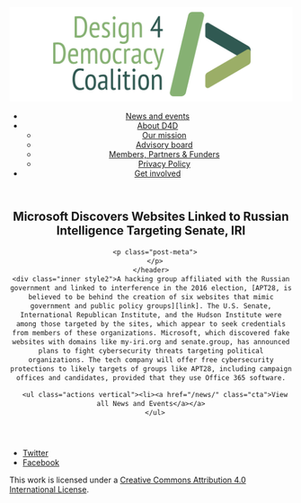 <!DOCTYPE html>
<html lang="en_US"><head>
  <meta charset="utf-8">
  <meta http-equiv="X-UA-Compatible" content="IE=edge">
  <meta name="viewport" content="width=device-width, initial-scale=1">
  <link rel="apple-touch-icon" sizes="180x180" href="/assets/favicon/apple-touch-icon.png">
  <link rel="icon" type="image/png" sizes="32x32" href="/assets/favicon/favicon-32x32.png">
  <link rel="icon" type="image/png" sizes="16x16" href="/assets/favicon/favicon-16x16.png">
  <link rel="manifest" href="/site.webmanifest">
  <link rel="mask-icon" href="/assets/favicon/safari-pinned-tab.svg" color="#5bbad5">
  <meta name="msapplication-TileColor" content="#00aba9">
  <meta name="theme-color" content="#ffffff">

  
  <!-- Begin Jekyll SEO tag v2.4.0 -->
<title>Microsoft Discovers Websites Linked to Russian Intelligence Targeting Senate, IRI | D4D Coalition</title>
<meta name="generator" content="Jekyll v3.7.3" />
<meta property="og:title" content="Microsoft Discovers Websites Linked to Russian Intelligence Targeting Senate, IRI" />
<meta property="og:locale" content="en_US" />
<meta name="description" content="A hacking group affiliated with the Russian government and linked to interference in the 2016 election, APT28, is believed to be behind the creation of six websites that mimic government and public policy groups. The U.S. Senate, International Republican Institute, and the Hudson Institute were among those targeted by the sites, which appear to seek credentials from members of these organizations. Microsoft, which discovered fake websites with domains like my-iri.org and senate.group, has announced plans to fight cybersecurity threats targeting political organizations. The tech company will offer free cybersecurity protections to likely targets of groups like APT28, including campaign offices and candidates, provided that they use Office 365 software." />
<meta property="og:description" content="A hacking group affiliated with the Russian government and linked to interference in the 2016 election, APT28, is believed to be behind the creation of six websites that mimic government and public policy groups. The U.S. Senate, International Republican Institute, and the Hudson Institute were among those targeted by the sites, which appear to seek credentials from members of these organizations. Microsoft, which discovered fake websites with domains like my-iri.org and senate.group, has announced plans to fight cybersecurity threats targeting political organizations. The tech company will offer free cybersecurity protections to likely targets of groups like APT28, including campaign offices and candidates, provided that they use Office 365 software." />
<link rel="canonical" href="https://d4dcoalition.org/news/Microsoft-Discovers-Websites-Linked-to-Russian-Intelligence-Targeting-Senate-IRI.html" />
<meta property="og:url" content="https://d4dcoalition.org/news/Microsoft-Discovers-Websites-Linked-to-Russian-Intelligence-Targeting-Senate-IRI.html" />
<meta property="og:site_name" content="D4D Coalition" />
<meta property="og:type" content="article" />
<meta property="article:published_time" content="2018-08-21T00:00:00-04:00" />
<meta name="twitter:card" content="summary" />
<meta name="twitter:site" content="@design4dem" />
<meta name="google-site-verification" content="" />
<script type="application/ld+json">
{"description":"A hacking group affiliated with the Russian government and linked to interference in the 2016 election, APT28, is believed to be behind the creation of six websites that mimic government and public policy groups. The U.S. Senate, International Republican Institute, and the Hudson Institute were among those targeted by the sites, which appear to seek credentials from members of these organizations. Microsoft, which discovered fake websites with domains like my-iri.org and senate.group, has announced plans to fight cybersecurity threats targeting political organizations. The tech company will offer free cybersecurity protections to likely targets of groups like APT28, including campaign offices and candidates, provided that they use Office 365 software.","@type":"BlogPosting","url":"https://d4dcoalition.org/news/Microsoft-Discovers-Websites-Linked-to-Russian-Intelligence-Targeting-Senate-IRI.html","publisher":{"@type":"Organization","logo":{"@type":"ImageObject","url":"https://d4dcoalition.org/assets/img/logos/d4d-logo.png"}},"headline":"Microsoft Discovers Websites Linked to Russian Intelligence Targeting Senate, IRI","dateModified":"2018-08-21T00:00:00-04:00","datePublished":"2018-08-21T00:00:00-04:00","mainEntityOfPage":{"@type":"WebPage","@id":"https://d4dcoalition.org/news/Microsoft-Discovers-Websites-Linked-to-Russian-Intelligence-Targeting-Senate-IRI.html"},"@context":"http://schema.org"}</script>
<!-- End Jekyll SEO tag -->

  <link rel="stylesheet" href="/tarteaucitron/css/tarteaucitron.css">
  <link rel="stylesheet" href="/assets/main.css">

  <link type="application/atom+xml" rel="alternate" href="https://d4dcoalition.org/feed.xml" title="D4D Coalition" />

</head>
<body>
  <!-- Wrapper -->
  <div id="wrapper"><header class="" role="banner" id="header">
    <!-- Logo -->
    <div class="logo">
      <a class="site-title" rel="author" href="/"><img src="/assets/img/d4d-logo.png" alt="D4D Coalition" /></a>
    </div><!-- to do: figure out how to manage dropdown -->
      <!-- Nav -->
      <nav id="nav"><ul><li class="current">
            <a class="page-link" href="/news/">
              News and events
            </a></li><li class="">
            <a class="page-link icon fa-angle-down" href="/areas-focus/">
              About D4D
            </a><ul><li>
                  <a href="/areas-focus/#">
                    Our mission
                  </a>
              </li><li>
                  <a href="/advisory-board/#">
                    Advisory board
                  </a>
              </li><li>
                  <a href="/members-partners-funders/#">
                    Members, Partners &amp; Funders
                  </a>
              </li><li>
                  <a href="/privacy-policy.html#">
                    Privacy Policy
                  </a>
              </li></ul></li><li class="">
            <a class="page-link" href="/join-us/">
              Get involved
            </a></li></ul></nav></header>
<section class="main alt event" aria-label="Content">
    <header>
      <h2 class="post-title">Microsoft Discovers Websites Linked to Russian Intelligence Targeting Senate, IRI</h2>
      

      <p class="post-meta">
      </p>
    </header>
    <div class="inner style2">A hacking group affiliated with the Russian government and linked to interference in the 2016 election, [APT28, is believed to be behind the creation of six websites that mimic government and public policy groups][link]. The U.S. Senate, International Republican Institute, and the Hudson Institute were among those targeted by the sites, which appear to seek credentials from members of these organizations. Microsoft, which discovered fake websites with domains like my-iri.org and senate.group, has announced plans to fight cybersecurity threats targeting political organizations. The tech company will offer free cybersecurity protections to likely targets of groups like APT28, including campaign offices and candidates, provided that they use Office 365 software.

[link]: https://www.washingtonpost.com/business/economy/microsoft-says-it-has-found-a-russian-operation-targeting-us-political-institutions/2018/08/20/52273e14-a4d2-11e8-97ce-cc9042272f07_story.html?utm_term=.076536ddc393



      <ul class="actions vertical"><li><a href="/news/" class="cta">View all News and Events</a></a>
      </ul>
  </div>
</section>
<footer id="footer" class="accent3">
  <ul class="icons">
    <li><a href="https://twitter.com/design4dem" class="icon alt fa-twitter"><span class="label">Twitter</span></a></li>
    <li><a href="https://www.facebook.com/Design4Democracy" class="icon alt fa-facebook"><span class="label">Facebook</span></a></li>
    <!--li><a href="#" class="icon alt fa-instagram"><span class="label">Instagram</span></a></li>
    <li><a href="#" class="icon alt fa-github"><span class="label">GitHub</span></a></li>
    <li><a href="#" class="icon alt fa-phone"><span class="label">Phone</span></a></li>
    <li><a href="#" class="icon alt fa-envelope-o"><span class="label">Email</span></a></li-->
  </ul>
  <p class="copyright">This work is licensed under a <a rel="license" href="http://creativecommons.org/licenses/by/4.0/">Creative Commons Attribution 4.0 International License</a>.</p>
</footer>
</div><!-- /wrapper -->
  <!-- Scripts -->
    <script src="/assets/js/scripts.min.js"></script><script src="/tarteaucitron/tarteaucitron.js"></script>
    <script type="text/javascript">
    (function($) {
      $(document).ready(function(){
        tarteaucitron.init({
          "hashtag": "#tarteaucitron", /* Automatically open the panel with the hashtag */
          "highPrivacy": false, /* disabling the auto consent feature on navigation? */
          "orientation": "top", /* the big banner should be on 'top' or 'bottom'? */
          "adblocker": false, /* Display a message if an adblocker is detected */
          "showAlertSmall": true, /* show the small banner on bottom right? */
          "cookieslist": true, /* Display the list of cookies installed ? */
          "removeCredit": false, /* remove the credit link? */
          //"cookieDomain": ".example.com" /* Domain name on which the cookie for the subdomains will be placed */
        });
      });
    })(jQuery);
    </script><script type="text/javascript">
  tarteaucitron.user.analyticsUa = 'UA-120811815-1';
  tarteaucitron.user.analyticsMore = function () { /* add here your optionnal ga.push() */ };
  (tarteaucitron.job = tarteaucitron.job || []).push('analytics');
</script></body>

</html>
